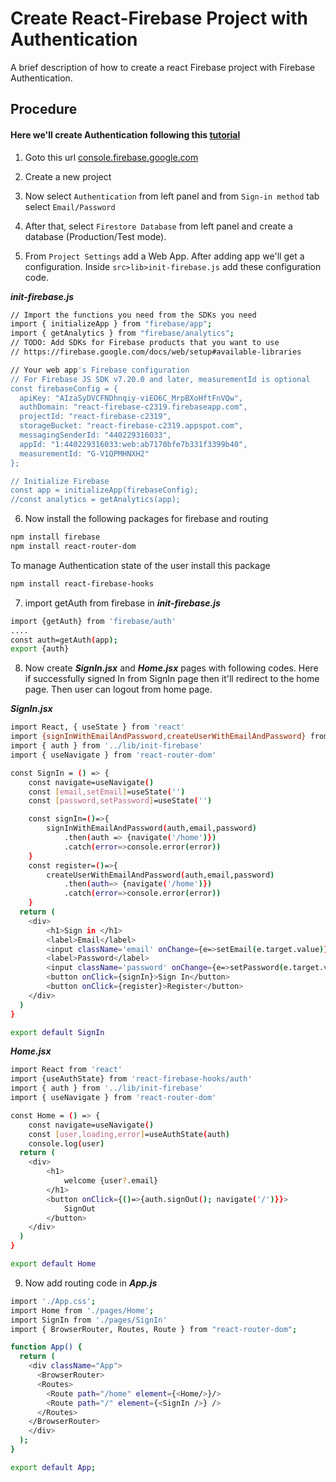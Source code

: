 
# Create React-Firebase Project with Authentication

A brief description of how to create a react Firebase project with Firebase Authentication.


## Procedure

#### Here we'll create Authentication following this [tutorial](https://youtu.be/LCAXfjb0oYo)

 1. Goto this url [console.firebase.google.com](https://console.firebase.google.com/)
 2. Create a new project
 3. Now select `Authentication` 
 from left panel and from `Sign-in method` tab select 
 `Email/Password`

 4. After that, select `Firestore Database` from left panel 
 and create a database (Production/Test mode).

 5. From `Project Settings` add a Web App. After adding 
 app we'll get a configuration. Inside `src>lib>init-firebase.js`
 add these configuration code.

***init-firebase.js***
```bash
// Import the functions you need from the SDKs you need
import { initializeApp } from "firebase/app";
import { getAnalytics } from "firebase/analytics";
// TODO: Add SDKs for Firebase products that you want to use
// https://firebase.google.com/docs/web/setup#available-libraries

// Your web app's Firebase configuration
// For Firebase JS SDK v7.20.0 and later, measurementId is optional
const firebaseConfig = {
  apiKey: "AIzaSyDVCFNDhnqiy-viEO6C_MrpBXoHftFnVQw",
  authDomain: "react-firebase-c2319.firebaseapp.com",
  projectId: "react-firebase-c2319",
  storageBucket: "react-firebase-c2319.appspot.com",
  messagingSenderId: "440229316033",
  appId: "1:440229316033:web:ab7170bfe7b331f3399b40",
  measurementId: "G-V1QPMHNXH2"
};

// Initialize Firebase
const app = initializeApp(firebaseConfig);
//const analytics = getAnalytics(app);
```

6. Now install the following packages for firebase and routing

```bash
npm install firebase
npm install react-router-dom
```
To manage Authentication state of the user install this package

```bash
npm install react-firebase-hooks
```

7. import getAuth from firebase in ***init-firebase.js***

```bash
import {getAuth} from 'firebase/auth'
....
const auth=getAuth(app);
export {auth}
```
8. Now create ***SignIn.jsx*** and ***Home.jsx*** pages with 
following codes. Here if successfully signed In from SignIn
page then it'll redirect to the home page. Then user can logout from home page.


***SignIn.jsx***
```bash
import React, { useState } from 'react'
import {signInWithEmailAndPassword,createUserWithEmailAndPassword} from 'firebase/auth'
import { auth } from '../lib/init-firebase'
import { useNavigate } from 'react-router-dom'

const SignIn = () => {
    const navigate=useNavigate()
    const [email,setEmail]=useState('')
    const [password,setPassword]=useState('')

    const signIn=()=>{
        signInWithEmailAndPassword(auth,email,password)
            .then(auth => {navigate('/home')})
            .catch(error=>console.error(error))
    }
    const register=()=>{
        createUserWithEmailAndPassword(auth,email,password)
            .then(auth=> {navigate('/home')})
            .catch(error=>console.error(error))
    }
  return (
    <div>
        <h1>Sign in </h1>
        <label>Email</label>
        <input className='email' onChange={e=>setEmail(e.target.value)}/>
        <label>Password</label>
        <input className='password' onChange={e=>setPassword(e.target.value)}/>
        <button onClick={signIn}>Sign In</button>
        <button onClick={register}>Register</button>
    </div>
  )
}

export default SignIn
```

***Home.jsx***
```bash
import React from 'react'
import {useAuthState} from 'react-firebase-hooks/auth'
import { auth } from '../lib/init-firebase'
import { useNavigate } from 'react-router-dom'

const Home = () => {
    const navigate=useNavigate()
    const [user,loading,error]=useAuthState(auth)
    console.log(user)
  return (
    <div>
        <h1>
            welcome {user?.email}
        </h1> 
        <button onClick={()=>{auth.signOut(); navigate('/')}}>
            SignOut
        </button>
    </div>
  )
}

export default Home
```
9. Now add routing code in ***App.js***
```bash
import './App.css';
import Home from './pages/Home';
import SignIn from './pages/SignIn'
import { BrowserRouter, Routes, Route } from "react-router-dom";

function App() {
  return (
    <div className="App">
      <BrowserRouter>
      <Routes>
        <Route path="/home" element={<Home/>}/>
        <Route path="/" element={<SignIn />} />
      </Routes>
    </BrowserRouter>
    </div>
  );
}

export default App;

```
